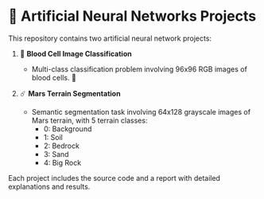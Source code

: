 # 🧠 Artificial Neural Networks Projects  

This repository contains two artificial neural network projects:

1. :microscope: **Blood Cell Image Classification**  
   - Multi-class classification problem involving 96x96 RGB images of blood cells.   :lab_coat: 

2. ☄️ **Mars Terrain Segmentation**  
   - Semantic segmentation task involving 64x128 grayscale images of Mars terrain, with 5 terrain classes:  
     - 0: Background  
     - 1: Soil  
     - 2: Bedrock  
     - 3: Sand  
     - 4: Big Rock  

Each project includes the source code and a report with detailed explanations and results.
